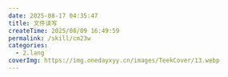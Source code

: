 ```yaml
---
date: 2025-08-17 04:35:47
title: 文件读写
createTime: 2025/08/09 16:49:59
permalink: /skill/cm23w
categories:
  - 2.lang
coverImg: https://img.onedayxyy.cn/images/TeekCover/13.webp
---
```

